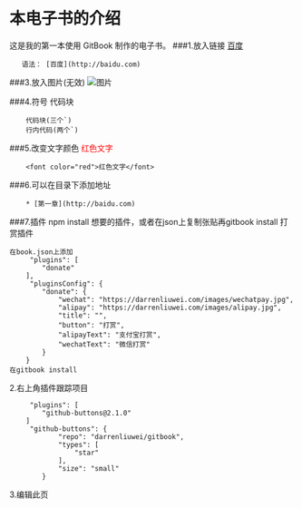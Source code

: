 # 本电子书的介绍

这是我的第一本使用 GitBook 制作的电子书。
###1.放入链接
[百度](http://baidu.com)
```
   语法： [百度](http://baidu.com)
```

###3.放入图片(无效)
![图片](images/b3_gift3.png)


###4.符号
代码块
```
    代码块(三个`)    
    行内代码(两个`)
```


###5.改变文字颜色
<font color = "red">红色文字</font>

```
    <font color="red">红色文字</font>
```


###6.可以在目录下添加地址
```
    * [第一章](http://baidu.com)
```

###7.插件
npm install 想要的插件，或者在json上复制张贴再gitbook install
打赏插件
```
在book.json上添加    
     "plugins": [
        "donate"
    ],
     "pluginsConfig": {
        "donate": {
            "wechat": "https://darrenliuwei.com/images/wechatpay.jpg",
            "alipay": "https://darrenliuwei.com/images/alipay.jpg",
            "title": "",
            "button": "打赏",
            "alipayText": "支付宝打赏",
            "wechatText": "微信打赏"
        }
    }
在gitbook install

```

2.右上角插件跟踪项目  
```   
     "plugins": [
        "github-buttons@2.1.0"
    ]
     "github-buttons": {
            "repo": "darrenliuwei/gitbook",
            "types": [
                "star"
            ],
            "size": "small"
        }
```

3.编辑此页
